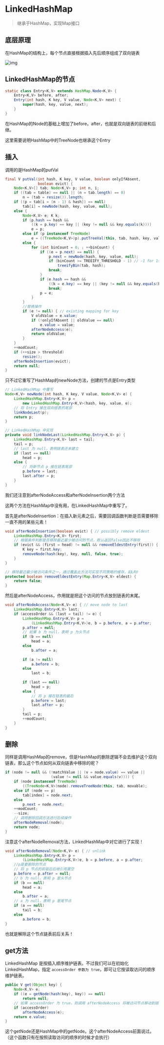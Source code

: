 # LinkedHashMap

> 继承于HashMap，实现Map接口

## 底层原理

在HashMap的结构上，每个节点直接根据插入先后顺序组成了双向链表

![img](https://img-blog.csdnimg.cn/20191015202903675.jpg?x-oss-process=image/watermark,type_ZmFuZ3poZW5naGVpdGk,shadow_10,text_aHR0cHM6Ly9ibG9nLmNzZG4ubmV0L1RoaW5rV29u,size_16,color_FFFFFF,t_70)

## LinkedHashMap的节点

```java
static class Entry<K,V> extends HashMap.Node<K,V> {
    Entry<K,V> before, after;
    Entry(int hash, K key, V value, Node<K,V> next) {
        super(hash, key, value, next);
    }
}
```

在HashMap的Node的基础上增加了before，after，也就是双向链表的前继和后继。

这里需要说明HashMap中的TreeNode也继承这个Entry

## 插入

调用的是HashMap的putVal

```Java
final V putVal(int hash, K key, V value, boolean onlyIfAbsent,
               boolean evict) {
    Node<K,V>[] tab; Node<K,V> p; int n, i;
    if ((tab = table) == null || (n = tab.length) == 0)
        n = (tab = resize()).length;
    if ((p = tab[i = (n - 1) & hash]) == null)
        tab[i] = newNode(hash, key, value, null);
    else {
        Node<K,V> e; K k;
        if (p.hash == hash &&
            ((k = p.key) == key || (key != null && key.equals(k))))
            e = p;
        else if (p instanceof TreeNode)
            e = ((TreeNode<K,V>)p).putTreeVal(this, tab, hash, key, value);
        else {
            for (int binCount = 0; ; ++binCount) {
                if ((e = p.next) == null) {
                    p.next = newNode(hash, key, value, null);
                    if (binCount >= TREEIFY_THRESHOLD - 1) // -1 for 1st
                        treeifyBin(tab, hash);
                    break;
                }
                if (e.hash == hash &&
                    ((k = e.key) == key || (key != null && key.equals(k))))
                    break;
                p = e;
            }
        }
        //替换操作
        if (e != null) { // existing mapping for key
            V oldValue = e.value;
            if (!onlyIfAbsent || oldValue == null)
                e.value = value;
            afterNodeAccess(e);
            return oldValue;
        }
    }
    ++modCount;
    if (++size > threshold)
        resize();
    afterNodeInsertion(evict);
    return null;
}
```

只不过它重写了HashMap的newNode方法，创建的节点是Entry类型

```java
// LinkedHashMap 中覆写
Node<K,V> newNode(int hash, K key, V value, Node<K,V> e) {
    LinkedHashMap.Entry<K,V> p =
        new LinkedHashMap.Entry<K,V>(hash, key, value, e);
    // 将 Entry 接在双向链表的尾部
    linkNodeLast(p);
    return p;
}

// LinkedHashMap 中实现
private void linkNodeLast(LinkedHashMap.Entry<K,V> p) {
    LinkedHashMap.Entry<K,V> last = tail;
    tail = p;
    // last 为 null，表明链表还未建立
    if (last == null)
        head = p;
    else {
        // 将新节点 p 接在链表尾部
        p.before = last;
        last.after = p;
    }
}
```

我们还注意到afterNodeAccess和afterNodeInsertion两个方法

这两个方法在HashMap中没有用，在LinkedHashMap中重写了。

首先是afterNodeInsertion：在插入新元素之后，需要回调函数判断是否需要移除一直不用的某些元素！

```java 
void afterNodeInsertion(boolean evict) { // possibly remove eldest
    LinkedHashMap.Entry<K,V> first;
    // 根据条件判断是否移除最近最少被访问的节点，默认返回false因此不移除
    if (evict && (first = head) != null && removeEldestEntry(first)) {
        K key = first.key;
        removeNode(hash(key), key, null, false, true);
    }
}

// 移除最近最少被访问条件之一，通过覆盖此方法可实现不同策略的缓存，如LRU
protected boolean removeEldestEntry(Map.Entry<K,V> eldest) {
    return false;
}
```

然后是afterNodeAccess，作用就是把这个访问的节点放到链表的末尾。

```java 
void afterNodeAccess(Node<K,V> e) { // move node to last
    LinkedHashMap.Entry<K,V> last;
    if (accessOrder && (last = tail) != e) {
        LinkedHashMap.Entry<K,V> p =
            (LinkedHashMap.Entry<K,V>)e, b = p.before, a = p.after;
        p.after = null;
        // 如果 b 为 null，表明 p 为头节点
        if (b == null)
            head = a;
        else
            b.after = a;
            
        if (a != null)
            a.before = b;
        else
            last = b;
    
        if (last == null)
            head = p;
        else {
            // 将 p 接在链表的最后
            p.before = last;
            last.after = p;
        }
        tail = p;
        ++modCount;
    }
}
```



## 删除

同样是调用HashMap的remove，但是HashMap的删除逻辑不会去维护这个双向链表，那么这个节点如何从双向链表中移除的呢？

```java
if (node != null && (!matchValue || (v = node.value) == value ||
                     (value != null && value.equals(v)))) {
    if (node instanceof TreeNode)
        ((TreeNode<K,V>)node).removeTreeNode(this, tab, movable);
    else if (node == p)
        tab[index] = node.next;
    else
        p.next = node.next;
    ++modCount;
    --size;
    // 调用删除回调方法进行后续操作
    afterNodeRemoval(node);
    return node;
}
```

注意这个afterNodeRemoval方法，LinkedHashMap中对它进行了实现！

```Java
void afterNodeRemoval(Node<K,V> e) { // unlink
    LinkedHashMap.Entry<K,V> p =
        (LinkedHashMap.Entry<K,V>)e, b = p.before, a = p.after;
    //p是要删除的节点
    // 将 p 节点的前驱后后继引用置空
    p.before = p.after = null;
    // b 为 null，表明 p 是头节点
    if (b == null)
        head = a;
    else
        b.after = a;
    // a 为 null，表明 p 是尾节点
    if (a == null)
        tail = b;
    else
        a.before = b;
}
```

也就是解除这个节点链表前后关系！



## get方法

LinkedHashMap 是按插入顺序维护链表。不过我们可以在初始化 LinkedHashMap，指定 `accessOrder 参数为 true`，即可让它按读取访问的顺序维护链表。

```java 
public V get(Object key) {
    Node<K,V> e;
    if ((e = getNode(hash(key), key)) == null)
        return null;
    // 如果 accessOrder 为 true，则调用 afterNodeAccess 将被访问节点移动到链表最后
    if (accessOrder)
        afterNodeAccess(e);
    return e.value;
}
```

这个getNode还是HashMap中的getNode。这个afterNodeAccess前面说过。（这个函数只有在按照读取访问的顺序的时候才会执行）
